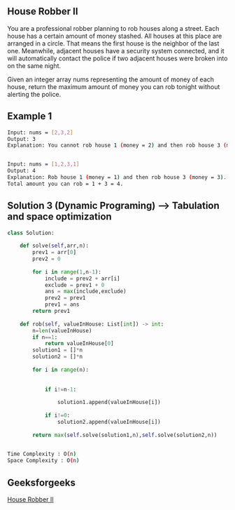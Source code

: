 ## House Robber II
You are a professional robber planning to rob houses along a street. Each house has a certain amount of money stashed. All houses at this place are arranged in a circle. That means the first house is the neighbor of the last one. Meanwhile, adjacent houses have a security system connected, and it will automatically contact the police if two adjacent houses were broken into on the same night.

Given an integer array nums representing the amount of money of each house, return the maximum amount of money you can rob tonight without alerting the police.

 
## Example 1


```bash
Input: nums = [2,3,2]
Output: 3
Explanation: You cannot rob house 1 (money = 2) and then rob house 3 (money = 2), because they are adjacent houses.


Input: nums = [1,2,3,1]
Output: 4
Explanation: Rob house 1 (money = 1) and then rob house 3 (money = 3).
Total amount you can rob = 1 + 3 = 4.
```
## Solution 3 (Dynamic Programing) --> Tabulation and space optimization
```Python
class Solution:
    
    def solve(self,arr,n):
        prev1 = arr[0]
        prev2 = 0
        
        for i in range(1,n-1):
            include = prev2 + arr[i]
            exclude = prev1 + 0
            ans = max(include,exclude)
            prev2 = prev1
            prev1 = ans
        return prev1
    
    def rob(self, valueInHouse: List[int]) -> int:
        n=len(valueInHouse)
        if n==1:
            return valueInHouse[0]
        solution1 = []*n
        solution2 = []*n
    
        for i in range(n):
            
            
            if i!=n-1:
                
                solution1.append(valueInHouse[i])
            
            if i!=0:
                solution2.append(valueInHouse[i])
            
        return max(self.solve(solution1,n),self.solve(solution2,n))
    
```
```bash
Time Complexity : O(n)
Space Complexity : O(n)
```
## Geeksforgeeks
[House Robber II](https://leetcode.com/problems/house-robber-ii/)
